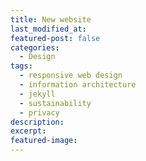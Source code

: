 ```yaml
---
title: New website
last_modified_at: 
featured-post: false
categories:
  - Design
tags:
  - responsive web design
  - information architecture
  - jekyll
  - sustainability
  - privacy
description: 
excerpt: 
featured-image: 
---
```


